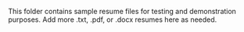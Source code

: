 This folder contains sample resume files for testing and demonstration purposes. Add more .txt, .pdf, or .docx resumes here as needed.
